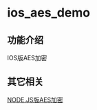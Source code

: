 # ios_aes_demo

## 功能介绍
IOS版AES加密
## 其它相关
[NODE.JS版AES加密](https://github.com/zyd-sz/node-fiberserver/blob/master/func/cipher.js)
